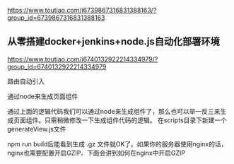 https://www.toutiao.com/i6739867316831388163/?group_id=6739867316831388163

## 从零搭建docker+jenkins+node.js自动化部署环境
https://www.toutiao.com/i6740132922214334979/?group_id=6740132922214334979

路由自动引入

通过node来生成页面组件

通过上面的逻辑代码我们可以通过node来生成组件了，那么也可以举一反三来生成页面组件。只需稍微修改一下生成组件代码的逻辑。 在scripts目录下新建一个generateView.js文件

npm run build后能看到生成 .gz 文件就OK了。如果你的服务器使用nginx的话，nginx也需要配置开启GZIP、下面会讲到如何在nginx中开启GZIP
